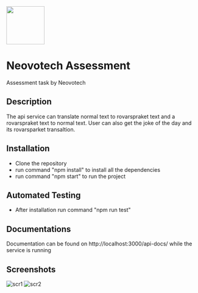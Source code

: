 <img src="https://www.neovotech.com/logo.png?w=96&q=80" width="100" height="100">

# Neovotech Assessment

Assessment task by Neovotech

## Description

The api service can translate normal text to rovarspraket text and a rovarspraket text to normal text. User can also get the joke of the day and its rovarsparket transaltion.

## Installation

- Clone the repository
- run command "npm install" to install all the dependencies
- run command "npm start" to run the project

## Automated Testing

- After installation run command "npm run test"

## Documentations

Documentation can be found on http://localhost:3000/api-docs/ while the service is running

## Screenshots


![scr1](https://user-images.githubusercontent.com/77497219/172482225-0c72ca74-72c7-4207-94bf-ad3c0965b1e1.PNG)
![scr2](https://user-images.githubusercontent.com/77497219/172482256-f2bb4ee3-77cb-406c-b5d6-c6249132ffba.PNG)
